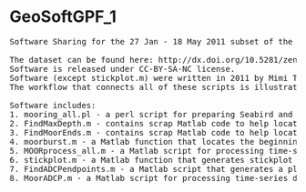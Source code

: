 # GeoSoftGPF_1
<pre>
Software Sharing for the 27 Jan - 18 May 2011 subset of the DISL FOCAL mooring dataset

The dataset can be found here: http://dx.doi.org/10.5281/zenodo.18943. 
Software is released under CC-BY-SA-NC license. 
Software (except stickplot.m) were written in 2011 by Mimi Tzeng (orcid.org/0000-0001-9396-3217), Dauphin Island Sea Lab, Kyeong Park Lab, with funding from the Fisheries Oceanography in Coastal Alabama (FOCAL) program.
The workflow that connects all of these scripts is illustrated in this diagram: http://dx.doi.org/10.5281/zenodo.20656. It will be described in an upcoming paper: Tzeng, M.W., K. Park, and B. Dzonwkowski. (in prep). A Subset of a Time-Series of Hydrographic and Current Data from a Permanent Moored Station Outside Mobile Bay, Alabama (27 Jan to 18 May 2011). AGU Earth and Space Science.

Software includes: 
1. mooring_all.pl - a perl script for preparing Seabird and YSI data files for import into Matlab (full metadata: http://ontosoft.org/portal/#browse/Software-uruml4oqtqp2). Step D in the workflow.
2. FindMaxDepth.m - contains scrap Matlab code to help locate the beginning and ending scan numbers for CTD vertical profiles. Step E1 in the workflow.
3. FindMoorEnds.m - contains scrap Matlab code to help locate the beginning and ending scan numbers for moored Seabird CTDs and thermistors, and YSI sondes. Step E1 in the workflow.
4. moorburst.m - a Matlab function that locates the beginning and ending scan numbers for calculating 20-minute averaged data from 1-minute measured data, in alignment with 20-minute measured YSI and ADCP data. Part of Step E2 in the workflow.
5. MOORprocess_all.m - a Matlab script for processing time-series data from moored CTDs, YSI sondes, and thermistors (full metadata: http://ontosoft.org/portal/#browse/Software-t4ct4jpj1hys). Part of Step E2 in the workflow.
6. stickplot.m - a Matlab function that generates stickplot figures. This function was not written by Mimi Tzeng at DISL. It was downloaded from the Internet in 2011 and its provenance is no longer known. Part of Step H1 and H2 in the workflow.
7. FindADCPendpoints.m - a Matlab script that generates a plot of pitch and roll over time, and stickplots for the twenty vertical bins closest to the surface, to help locate the beginning and ending scan numbers and surfacemost vertical bin for moored ADCPs. Part of Step H1 in the workflow.
8. MoorADCP.m - a Matlab script for processing time-series data from moored ADCPs (full metadata: http://ontosoft.org/portal/#browse/Software-1iv9uqkya98ol). Part of Step H2 in the workflow.

</pre>
